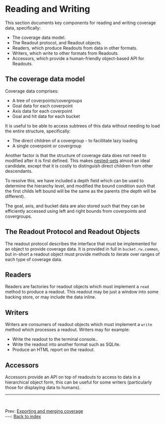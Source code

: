 <!--
  ~ SPDX-License-Identifier: MIT
  ~ Copyright (c) 2025 Noodle-Bytes. All Rights Reserved
  -->

# Reading and Writing

This section documents key components for reading and writing coverage data,
specifically:

  - The coverage data model.
  - The Readout protocol, and Readout objects.
  - Readers, which produce Readouts from data in other formats.
  - Writers, which write to other formats from Readouts.
  - Accessors, which provide a human-friendly object-based API for Readouts.

## The coverage data model

Coverage data comprises:

  - A tree of coverpoints/covergroups
  - Goal data for each coverpoint
  - Axis data for each coverpoint
  - Goal and hit data for each bucket

It is useful to be able to access subtrees of this data without needing to load
the entire structure, specifically:

  - The direct children of a covergroup - to facillitate lazy loading
  - A single coverpoint or covergroup

Another factor is that the structure of coverage data does not need to modified
after it is first defined. This makes [nested-sets](https://www.mongodb.com/docs/manual/tutorial/model-tree-structures-with-nested-sets/)
almost an ideal candidate, except that it is costly to distinguish direct
children from other descendants.

To resolve this, we have included a depth field which can be used to determine
the hierarchy level, and modified the bound condition such that the first
childs left bound will be the same as the parents (the depth will be
different).

The goal, axis, and bucket data are also stored such that they can be
efficiently accessed using left and right bounds from coverpoints and
covergroups.

## The Readout Protocol and Readout Objects

The readout protocol describes the interface that must be implemented for an
object to provide coverage data. It is provided in full in `bucket.rw.common`,
but in-short a readout object must provide methods to iterate over ranges of
each type of coverage data.

## Readers

Readers are factories for readout objects which must implement a `read` method
to produce a readout. This readout may be just a window into some backing
store, or may include the data inline.

## Writers

Writers are consumers of readout objects which must implement a `write` method
which processes a readout. Writers may for example:

  - Write the readout to the terminal console..
  - Write the readout into another format such as SQLite.
  - Produce an HTML report on the readout.

## Accessors

Accessors provide an API on top of readouts to access to data in a hierarchical
object form, this can be useful for some writers (particularly those for displaying
data to humans).

---
<br>

Prev: [Exporting and merging coverage](export_and_merge.md)
<br>
---: [Back to index](index.md)
